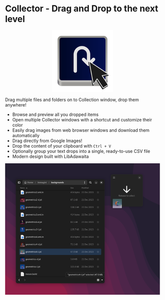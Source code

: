 # Collector - Drag and Drop to the next level

<p align="center">
<img width="200" src="data/icons/hicolor/scalable/apps/it.mijorus.collector.svg">
</p>

Drag multiple files and folders on to Collection window, drop them anywhere!

- Browse and preview all you dropped items
- Open multiple Collector windows with a shortcut and customize their color
- Easily drag images from web browser windows and download them automatically
- Drag directly from Google Images!
- Drop the content of your clipboard with `Ctrl + V`
- Optionally group your text drops into a single, ready-to-use CSV file
- Modern design built with LibAdawaita


![Preview of Collector - Dropover replacement for linux](docs/preview2.png)
